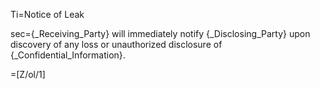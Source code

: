 Ti=Notice of Leak

sec={_Receiving_Party} will immediately notify {_Disclosing_Party} upon discovery of any loss or unauthorized disclosure of {_Confidential_Information}.

=[Z/ol/1]
